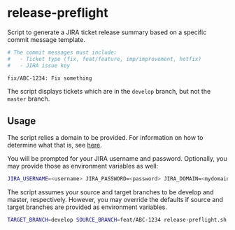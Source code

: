 # release-preflight

Script to generate a JIRA ticket release summary based on a specific commit message template. 

```bash
# The commit messages must include:
#   - Ticket type (fix, feat/feature, imp/improvement, hotfix)
#   - JIRA issue key

fix/ABC-1234: Fix something
```

The script displays tickets which are in the `develop` branch, but not the `master` branch.

## Usage

The script relies a domain to be provided. For information on how to determine what that is, see [here](https://developer.atlassian.com/cloud/jira/platform/rest/v3).

You will be prompted for your JIRA username and password. Optionally, you may provide those as environment variables as well:

```bash
JIRA_USERNAME=<username> JIRA_PASSWORD=<password> JIRA_DOMAIN=<mydomain> release-preflight.sh
```

The script assumes your source and target branches to be develop and master, respectively. However, you may override the defaults if source and target branches are provided as environment variables.

```bash
TARGET_BRANCH=develop SOURCE_BRANCH=feat/ABC-1234 release-preflight.sh
```
